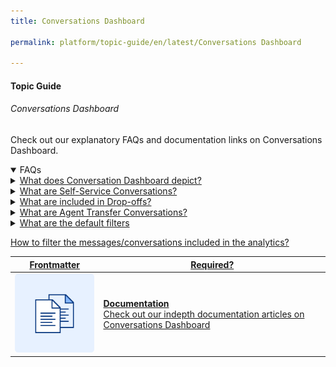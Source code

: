 ```yaml
---
title: Conversations Dashboard

permalink: platform/topic-guide/en/latest/Conversations Dashboard

---
```


#### Topic Guide
###### Conversations Dashboard

 Check out our explanatory FAQs and documentation links on Conversations Dashboard.

<details open>
  <summary>FAQs
  </summary>
 <a class="nested-accordian-link" target="_blank" href="https://developer.kore.ai/docs/bots/analyzing-your-bot/conversations-dashboard/">

  <details class="nested-details">
 
  <summary>What does Conversation Dashboard depict?
  </summary>

 
 The Conversation Dashboard is a one-stop place for sessions, containment and engagement trends, with the breakup of self-service, drop-off, and agent sessions.

  </details>
 </a>


  <a class="nested-accordian-link" target="_blank" href="https://developer.kore.ai/docs/bots/analyzing-your-bot/conversations-dashboard/#Self-service">
 
  <details class="nested-details">
 
  <summary>What are Self-Service Conversations?
  </summary>

 
   Self-Service Conversations are sessions where a user has completed interaction without dropping off or transferring to agent.


  </details>
 </a>


<a class="nested-accordian-link" target="_blank" href="https://developer.kore.ai/docs/bots/analyzing-your-bot/conversations-dashboard/#Drop-off">
 
  <details class="nested-details">
 
  <summary>What are included in Drop-offs?
  </summary>

 
   Included are all sessions where the user exits the chat session abruptly.


  </details>
 </a>

 <a class="nested-accordian-link" target="_blank" href="https://developer.kore.ai/docs/bots/analyzing-your-bot/conversations-dashboard/#Agent_Transfer">
 
  <details class="nested-details">
 
  <summary>What are Agent Transfer Conversations?
  </summary>

 
  The sessions where the user is transferred to an agent using the Agent Transfer node at any point in the session.

  </details>
 </a>


  <a class="nested-accordian-link" target="_blank" href="https://developer.kore.ai/docs/bots/analyzing-your-bot/conversations-dashboard/#Filter_Criteria">
 
  <details class="nested-details">
 
  <summary>What are the default filters
  </summary>

  Below are the default filter options:

  <ul>
   <li>Date: 24 hours</li>
   <li>Session Type: Interactive Sessions</li>
   <li>Session Status: Closed Session</li>
  </ul>
  </details>
 </a>


 

 <a class="doc-link" target="_blank" href="https://developer.kore.ai/docs/bots/analyzing-your-bot/conversations-dashboard/#Filter_Criteria">
 
 
   How to filter the messages/conversations included in the analytics?

</a>
  

 </details>

 <a class="doc-link" target="_blank" href="https://developer.kore.ai/docs/bots/analyzing-your-bot/conversations-dashboard/">
 

| Frontmatter | Required? |
|-------------|-------------|
| ![alt text](images/docIcon.svg "Title") | **Documentation**  <br /> Check out our indepth documentation articles on Conversations Dashboard | 


</a>
